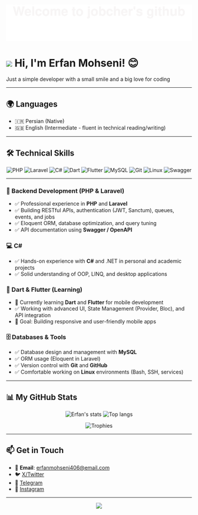 <!-- Header with waving hand and name on the left -->
<img src="https://github.com/BEPb/BEPb/blob/main/assets/Bottom_up.svg">

<h1>
  <img src="https://raw.githubusercontent.com/aemmadi/aemmadi/master/wave.gif" width="30"> Hi, I'm Erfan Mohseni! 😊
</h1>
<p>Just a simple developer with a small smile and a big love for coding</p>

---

## 🌍 Languages
- 🇮🇷 Persian (Native)
- 🇬🇧 English (Intermediate - fluent in technical reading/writing)

---

## 🛠️ Technical Skills

<div align="center">
  <img src="https://cdn.jsdelivr.net/gh/devicons/devicon@latest/icons/php/php-original.svg" alt="PHP" width="40" height="40"/>
  <img src="https://cdn.jsdelivr.net/gh/devicons/devicon@latest/icons/laravel/laravel-plain-wordmark.svg" alt="Laravel" width="80" height="40"/>
  <img src="https://cdn.jsdelivr.net/gh/devicons/devicon@latest/icons/csharp/csharp-original.svg" alt="C#" width="40" height="40"/>
  <img src="https://cdn.jsdelivr.net/gh/devicons/devicon@latest/icons/dart/dart-original.svg" alt="Dart" width="40" height="40"/>
  <img src="https://cdn.jsdelivr.net/gh/devicons/devicon@latest/icons/flutter/flutter-original.svg" alt="Flutter" width="40" height="40"/>
  <img src="https://cdn.jsdelivr.net/gh/devicons/devicon@latest/icons/mysql/mysql-original.svg" alt="MySQL" width="40" height="40"/>
  <img src="https://cdn.jsdelivr.net/gh/devicons/devicon@latest/icons/git/git-original.svg" alt="Git" width="40" height="40"/>
  <img src="https://cdn.jsdelivr.net/gh/devicons/devicon@latest/icons/linux/linux-original.svg" alt="Linux" width="40" height="40"/>
  <img src="https://cdn.jsdelivr.net/gh/devicons/devicon@latest/icons/swagger/swagger-original.svg" alt="Swagger" width="40" height="40"/>
</div>

---

### 🔧 Backend Development (PHP & Laravel)
- ✅ Professional experience in **PHP** and **Laravel**
- ✅ Building RESTful APIs, authentication (JWT, Sanctum), queues, events, and jobs
- ✅ Eloquent ORM, database optimization, and query tuning
- ✅ API documentation using **Swagger / OpenAPI**

### 💻 C#
- ✅ Hands-on experience with **C#** and .NET in personal and academic projects
- ✅ Solid understanding of OOP, LINQ, and desktop applications

### 📱 Dart & Flutter (Learning)
- 🌱 Currently learning **Dart** and **Flutter** for mobile development
- ✅ Working with advanced UI, State Management (Provider, Bloc), and API integration
- 🎯 Goal: Building responsive and user-friendly mobile apps

### 🗄️ Databases & Tools
- ✅ Database design and management with **MySQL**
- ✅ ORM usage (Eloquent in Laravel)
- ✅ Version control with **Git** and **GitHub**
- ✅ Comfortable working on **Linux** environments (Bash, SSH, services)

---

## 📊 My GitHub Stats
<p align="center">
  <img src="https://github-readme-stats.vercel.app/api?username=ErfanMohseni20&show_icons=true&theme=radical&border_color=55efc4" alt="Erfan's stats"/>
  <img src="https://github-readme-stats.vercel.app/api/top-langs/?username=ErfanMohseni20&layout=compact&theme=radical&border_color=55efc4" alt="Top langs"/>
</p>

<!-- Trophies: Projects, stars, etc. -->
<p align="center">
  <img src="https://github-profile-trophy.vercel.app/?username=ErfanMohseni20&theme=onedark&row=1&column=5" alt="Trophies"/>
</p>

---

## 📫 Get in Touch
- 📧 **Email**: erfanmohseni406@email.com
- 🐦 [X/Twitter](https://twitter.com/@ERFANMOHSENI13)
- 💬 [Telegram](https://t.me/ErfanMohseni20)
- 📸 [Instagram](https://www.instagram.com/erfan_mohseni_406/)

---

<!-- Animated footer -->
<p align="center">
  <img src="https://capsule-render.vercel.app/api?type=waving&color=gradient&height=100&section=footer"/>
</p>


